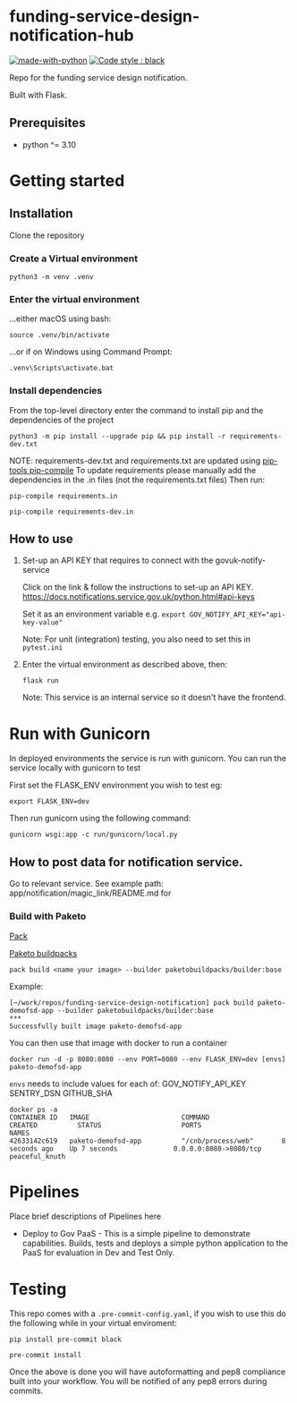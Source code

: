 # funding-service-design-notification-hub

[![made-with-python](https://img.shields.io/badge/Made%20with-Python-1f425f.svg)](https://www.python.org/)
[![Code style : black](https://img.shields.io/badge/code%20style-black-000000.svg)](https://github.com/psf/black)

Repo for the funding service design notification.

Built with Flask.

## Prerequisites

- python ^= 3.10

# Getting started

## Installation

Clone the repository

### Create a Virtual environment

    python3 -m venv .venv

### Enter the virtual environment

...either macOS using bash:

    source .venv/bin/activate

...or if on Windows using Command Prompt:

    .venv\Scripts\activate.bat

### Install dependencies
From the top-level directory enter the command to install pip and the dependencies of the project

    python3 -m pip install --upgrade pip && pip install -r requirements-dev.txt

NOTE: requirements-dev.txt and requirements.txt are updated using [pip-tools pip-compile](https://github.com/jazzband/pip-tools)
To update requirements please manually add the dependencies in the .in files (not the requirements.txt files)
Then run:

    pip-compile requirements.in

    pip-compile requirements-dev.in

## How to use
1. Set-up an API KEY that requires to connect with the govuk-notify-service

    Click on the link & follow the instructions to set-up an API KEY.
    https://docs.notifications.service.gov.uk/python.html#api-keys

    Set it as an environment variable e.g.
    `export GOV_NOTIFY_API_KEY="api-key-value"`

    Note: For unit (integration) testing, you also need to set this in `pytest.ini`

2. Enter the virtual environment as described above, then:

    `flask run`

    Note: This service is an internal service so it doesn't have the frontend.

# Run with Gunicorn

In deployed environments the service is run with gunicorn. You can run the service locally with gunicorn to test

First set the FLASK_ENV environment you wish to test eg:

    export FLASK_ENV=dev

Then run gunicorn using the following command:

    gunicorn wsgi:app -c run/gunicorn/local.py

## How to post data for notification service.

Go to relevant service. See example
path: app/notification/magic_link/README.md for

### Build with Paketo

[Pack](https://buildpacks.io/docs/tools/pack/cli/pack_build/)

[Paketo buildpacks](https://paketo.io/)

```pack build <name your image> --builder paketobuildpacks/builder:base```

Example:

```
[~/work/repos/funding-service-design-notification] pack build paketo-demofsd-app --builder paketobuildpacks/builder:base
***
Successfully built image paketo-demofsd-app
```

You can then use that image with docker to run a container

```
docker run -d -p 8080:8080 --env PORT=8080 --env FLASK_ENV=dev [envs] paketo-demofsd-app
```

`envs` needs to include values for each of:
GOV_NOTIFY_API_KEY
SENTRY_DSN
GITHUB_SHA

```
docker ps -a
CONTAINER ID   IMAGE                       COMMAND                  CREATED          STATUS                    PORTS                    NAMES
42633142c619   paketo-demofsd-app          "/cnb/process/web"       8 seconds ago    Up 7 seconds              0.0.0.0:8080->8080/tcp   peaceful_knuth
```

# Pipelines

Place brief descriptions of Pipelines here

- Deploy to Gov PaaS - This is a simple pipeline to demonstrate capabilities.  Builds, tests and deploys a simple python application to the PaaS for evaluation in Dev and Test Only.

# Testing

This repo comes with a `.pre-commit-config.yaml`, if you wish to use this do
the following while in your virtual enviroment:

    pip install pre-commit black

    pre-commit install

Once the above is done you will have autoformatting and pep8 compliance built
into your workflow. You will be notified of any pep8 errors during commits.

